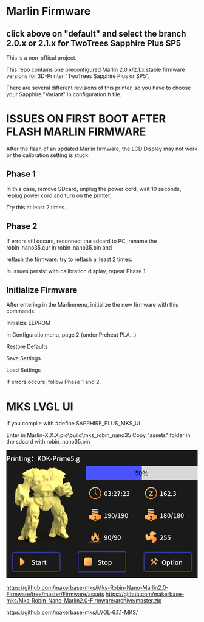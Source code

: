 # Marlin Firmware
## click above on "default" and select the branch 2.0.x or 2.1.x for TwoTrees Sapphire Plus SP5 

This is a non-offical project. 

This repo contains one preconfigured Marlin 2.0.x/2.1.x stable firmware versions for 3D-Printer "TwoTrees Sapphire Plus or SP5".

There are several different revisions of this printer, so you have to choose your Sapphire "Variant" in configuration.h file. 

# ISSUES ON FIRST BOOT AFTER FLASH MARLIN FIRMWARE

After the flash of an updated Marlin firmware, the LCD Display may not work or the calibration setting is stuck.

## Phase 1
In this case, remove SDcard, unplug the power cord, wait 10 seconds, replug power cord and turn on the printer.

Try this at least 2 times.

## Phase 2
If errors stll occurs, reconnect the sdcard to PC, rename the robin_nano35.cur in robin_nano35.bin and

reflash the firmware: try to reflash al least 2 times.

In issues persist with calibration display, repeat Phase 1.


## Initialize Firmware
After entering in the Marlinmenu, initialize the new firmware with this commands:

Initialize EEPROM

in Configuratio menu, page 2 (under Preheat PLA...)

Restore Defaults

Save Settings

Load Settings

If errors occurs, follow Phase 1 and 2.


# MKS LVGL UI

If you compile with #define SAPPHIRE_PLUS_MKS_UI

Enter in Marlin-X.X.X\.pio\build\mks_robin_nano35
Copy "assets" folder in the sdcard with robin_nano35.bin

![](https://github.com/makerbase-mks/Mks-Robin-Nano-Marlin2.0-Firmware/blob/master/Images/MKS_Robin_Nano_printing.png)



https://github.com/makerbase-mks/Mks-Robin-Nano-Marlin2.0-Firmware/tree/master/Firmware/assets
https://github.com/makerbase-mks/Mks-Robin-Nano-Marlin2.0-Firmware/archive/master.zip

https://github.com/makerbase-mks/LVGL-6.1.1-MKS/
